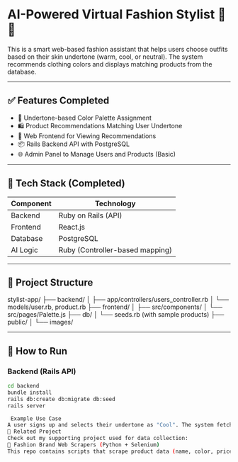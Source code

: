 # AI-Powered Virtual Fashion Stylist 👗🧠

This is a smart web-based fashion assistant that helps users choose outfits based on their skin undertone (warm, cool, or neutral). The system recommends clothing colors and displays matching products from the database.

---

## ✅ Features Completed

- 🎨 Undertone-based Color Palette Assignment
- 🛍️ Product Recommendations Matching User Undertone
- 🔗 Web Frontend for Viewing Recommendations
- 📦 Rails Backend API with PostgreSQL
- 🌐 Admin Panel to Manage Users and Products (Basic)

---

## 🧰 Tech Stack (Completed)

| Component   | Technology            |
|------------|------------------------|
| Backend    | Ruby on Rails (API)    |
| Frontend   | React.js               |
| Database   | PostgreSQL             |
| AI Logic   | Ruby (Controller-based mapping) |

---

## 📂 Project Structure

stylist-app/
├── backend/
│ ├── app/controllers/users_controller.rb
│ └── models/user.rb, product.rb
├── frontend/
│ ├── src/components/
│ └── src/pages/Palette.js
├── db/
│ └── seeds.rb (with sample products)
├── public/
│ └── images/


---

## 🧪 How to Run

### Backend (Rails API)
```bash
cd backend
bundle install
rails db:create db:migrate db:seed
rails server

 Example Use Case
A user signs up and selects their undertone as "Cool". The system fetches a matching color palette (e.g., sky blue, lavender) and displays products from the database in those shades.
🔗 Related Project
Check out my supporting project used for data collection:
📄 Fashion Brand Web Scrapers (Python + Selenium)
This repo contains scripts that scrape product data (name, color, price, image, and link) from different Pakistani fashion brand websites.

